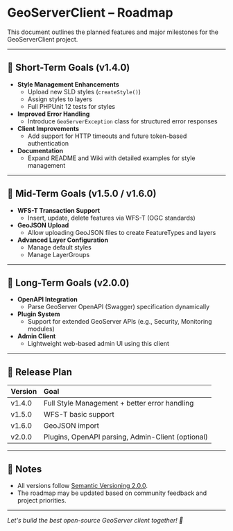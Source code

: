# GeoServerClient – Roadmap

This document outlines the planned features and major milestones for the GeoServerClient project.

---

## 🚀 Short-Term Goals (v1.4.0)

- **Style Management Enhancements**
    - Upload new SLD styles (`createStyle()`)
    - Assign styles to layers
    - Full PHPUnit 12 tests for styles
- **Improved Error Handling**
    - Introduce `GeoServerException` class for structured error responses
- **Client Improvements**
    - Add support for HTTP timeouts and future token-based authentication
- **Documentation**
    - Expand README and Wiki with detailed examples for style management

---

## 🌟 Mid-Term Goals (v1.5.0 / v1.6.0)

- **WFS-T Transaction Support**
    - Insert, update, delete features via WFS-T (OGC standards)
- **GeoJSON Upload**
    - Allow uploading GeoJSON files to create FeatureTypes and layers
- **Advanced Layer Configuration**
    - Manage default styles
    - Manage LayerGroups

---

## 🚀 Long-Term Goals (v2.0.0)

- **OpenAPI Integration**
    - Parse GeoServer OpenAPI (Swagger) specification dynamically
- **Plugin System**
    - Support for extended GeoServer APIs (e.g., Security, Monitoring modules)
- **Admin Client**
    - Lightweight web-based admin UI using this client

---

## 📅 Release Plan

| Version | Goal |
|:--------|:-----|
| v1.4.0 | Full Style Management + better error handling |
| v1.5.0 | WFS-T basic support |
| v1.6.0 | GeoJSON import |
| v2.0.0 | Plugins, OpenAPI parsing, Admin-Client (optional)

---

## 📜 Notes

- All versions follow [Semantic Versioning 2.0.0](https://semver.org/).
- The roadmap may be updated based on community feedback and project priorities.

---

*Let's build the best open-source GeoServer client together! 🚀*
